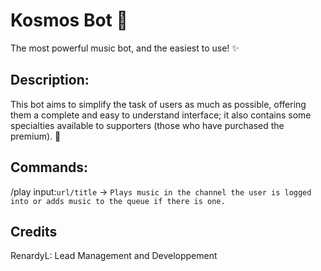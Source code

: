 # Kosmos Bot 🌌

The most powerful music bot, and the easiest to use! ✨

## Description:
This bot aims to simplify the task of users as much as possible, offering them a complete and easy to understand interface;
it also contains some specialties available to supporters (those who have purchased the premium). 🎊

## Commands:
/play input:``url/title``
    -> ``Plays music in the channel the user is logged into or adds music to the queue if there is one.``

## Credits
RenardyL: Lead Management and Developpement
